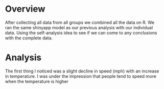 # Overview
After collecting all data from all groups we combined all the data on R. We ran the same shinyapp model as our previous analysis with our individual data. Using the self-analysis idea to see if we can come to any conclusions with the complete data.

# Analysis
The first thing I noticed was a slight decline in speed (mph) with an increase in temperature. I was under the impression that people tend to speed more when the temperature is higher
